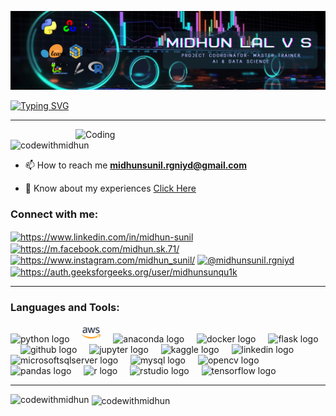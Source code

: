 [![MasterHead](https://github.com/codewithmidhun/codewithmidhun/blob/main/img.png)](https://www.linkedin.com/in/midhun-sunil)

<!--   my-ticker -->    
[![Typing SVG](https://readme-typing-svg.demolab.com/?color=%2336BCF7&center=true&vCenter=true&width=960&lines=Hi+there+👋,+I+am+Midhun+Sunil;+Welcome+to+My+Profile!;AI+and+Machine+learning+enthusiast;Data+Scientist;Kaggle+community+member)](https://git.io/typing-svg)

___

<img align="right" alt="Coding" width="400" src="https://chools.in/wp-content/uploads/data-science-2-1.gif">

<p align="left"> <img src="https://komarev.com/ghpvc/?username=codewithmidhun&label=Profile%20views&color=0e75b6&style=flat" alt="codewithmidhun" /> </p>

- 📫 How to reach me **midhunsunil.rgniyd@gmail.com**

- 📄 Know about my experiences [Click Here](https://www.jobseeker.com/d/2D13UPL36nN9FAijNJzCap/view)

<h3 align="left">Connect with me:</h3>
<p align="left">
<a href="https://linkedin.com/in/https://www.linkedin.com/in/midhun-sunil" target="blank"><img align="center" src="https://raw.githubusercontent.com/rahuldkjain/github-profile-readme-generator/master/src/images/icons/Social/linked-in-alt.svg" alt="https://www.linkedin.com/in/midhun-sunil" height="30" width="40" /></a>
<a href="https://fb.com/https://m.facebook.com/midhun.sk.71/" target="blank"><img align="center" src="https://raw.githubusercontent.com/rahuldkjain/github-profile-readme-generator/master/src/images/icons/Social/facebook.svg" alt="https://m.facebook.com/midhun.sk.71/" height="30" width="40" /></a>
<a href="https://instagram.com/https://www.instagram.com/midhun_sunil/" target="blank"><img align="center" src="https://raw.githubusercontent.com/rahuldkjain/github-profile-readme-generator/master/src/images/icons/Social/instagram.svg" alt="https://www.instagram.com/midhun_sunil/" height="30" width="40" /></a>
<a href="https://medium.com/@midhunsunil.rgniyd" target="blank"><img align="center" src="https://raw.githubusercontent.com/rahuldkjain/github-profile-readme-generator/master/src/images/icons/Social/medium.svg" alt="@midhunsunil.rgniyd" height="30" width="40" /></a>
<a href="https://www.geeksforgeeks.org/user/midhun_sunil" target="blank"><img align="center" src="https://raw.githubusercontent.com/rahuldkjain/github-profile-readme-generator/master/src/images/icons/Social/geeks-for-geeks.svg" alt="https://auth.geeksforgeeks.org/user/midhunsunqu1k" height="30" width="40" /></a>
</p>


___

<h3 align="left">Languages and Tools:</h3>
<p align="left">
  <img src="https://cdn.jsdelivr.net/gh/devicons/devicon/icons/python/python-original.svg" height="30" alt="python logo"  />
  <img width="12" />
  <img src="https://raw.githubusercontent.com/devicons/devicon/master/icons/amazonwebservices/amazonwebservices-original-wordmark.svg" height="30" alt="amazonwebservices logo"  />
  <img width="12" />
  <img src="https://cdn.jsdelivr.net/gh/devicons/devicon/icons/anaconda/anaconda-original.svg" height="30" alt="anaconda logo"  />
  <img width="12" />
  <img src="https://cdn.jsdelivr.net/gh/devicons/devicon/icons/docker/docker-original.svg" height="30" alt="docker logo"  />
  <img width="12" />
  <img src="https://cdn.jsdelivr.net/gh/devicons/devicon/icons/flask/flask-original.svg" height="30" alt="flask logo"  />
  <img width="12" />
  <img src="https://cdn.jsdelivr.net/gh/devicons/devicon/icons/github/github-original.svg" height="30" alt="github logo"  />
  <img width="12" />
  <img src="https://cdn.jsdelivr.net/gh/devicons/devicon/icons/jupyter/jupyter-original.svg" height="30" alt="jupyter logo"  />
  <img width="12" />
  <img src="https://cdn.jsdelivr.net/gh/devicons/devicon/icons/kaggle/kaggle-original.svg" height="30" alt="kaggle logo"  />
  <img width="12" />
  <img src="https://cdn.jsdelivr.net/gh/devicons/devicon/icons/linkedin/linkedin-original.svg" height="30" alt="linkedin logo"  />
  <img width="12" />
  <img src="https://cdn.jsdelivr.net/gh/devicons/devicon/icons/microsoftsqlserver/microsoftsqlserver-plain.svg" height="30" alt="microsoftsqlserver logo"  />
  <img width="12" />
  <img src="https://cdn.jsdelivr.net/gh/devicons/devicon/icons/mysql/mysql-original.svg" height="30" alt="mysql logo"  />
  <img width="12" />
  <img src="https://cdn.jsdelivr.net/gh/devicons/devicon/icons/opencv/opencv-original.svg" height="30" alt="opencv logo"  />
  <img width="12" />
  <img src="https://cdn.jsdelivr.net/gh/devicons/devicon/icons/pandas/pandas-original.svg" height="30" alt="pandas logo"  />
  <img width="12" />
  <img src="https://cdn.jsdelivr.net/gh/devicons/devicon/icons/r/r-original.svg" height="30" alt="r logo"  />
  <img width="12" />
  <img src="https://cdn.jsdelivr.net/gh/devicons/devicon/icons/rstudio/rstudio-original.svg" height="30" alt="rstudio logo"  />
  <img width="12" />
  <img src="https://cdn.jsdelivr.net/gh/devicons/devicon/icons/tensorflow/tensorflow-original.svg" height="30" alt="tensorflow logo"  />
  </a>
</p>

___

<p><img align="left" src="https://github-readme-stats.vercel.app/api/top-langs?username=codewithmidhun&show_icons=true&locale=en&layout=compact&theme=tokyonight" alt="codewithmidhun" /></p>

<p>&nbsp;<img align="center" src="https://github-readme-stats.vercel.app/api?username=codewithmidhun&show_icons=true&locale=en&theme=tokyonight" alt="codewithmidhun" /></p>
